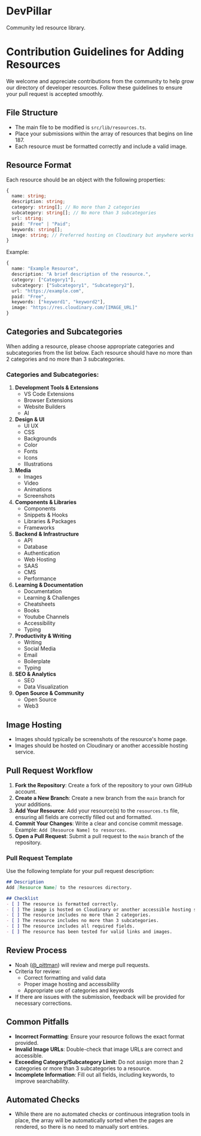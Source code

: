 # DevPillar
Community led resource library.

# Contribution Guidelines for Adding Resources

We welcome and appreciate contributions from the community to help grow our directory of developer resources. Follow these guidelines to ensure your pull request is accepted smoothly.

## File Structure
- The main file to be modified is `src/lib/resources.ts`.
- Place your submissions within the array of resources that begins on line 187.
- Each resource must be formatted correctly and include a valid image.

## Resource Format
Each resource should be an object with the following properties:
```typescript
{
  name: string;
  description: string;
  category: string[]; // No more than 2 categories
  subcategory: string[]; // No more than 3 subcategories
  url: string;
  paid: "Free" | "Paid";
  keywords: string[];
  image: string; // Preferred hosting on Cloudinary but anywhere works
}
```
Example:
```typescript
{
  name: "Example Resource",
  description: "A brief description of the resource.",
  category: ["Category1"],
  subcategory: ["Subcategory1", "Subcategory2"],
  url: "https://example.com",
  paid: "Free",
  keywords: ["keyword1", "keyword2"],
  image: "https://res.cloudinary.com/[IMAGE_URL]"
}
```

## Categories and Subcategories
When adding a resource, please choose appropriate categories and subcategories from the list below. Each resource should have no more than 2 categories and no more than 3 subcategories.

### Categories and Subcategories:
1. **Development Tools & Extensions**
   - VS Code Extensions
   - Browser Extensions
   - Website Builders
   - AI
2. **Design & UI**
   - UI UX
   - CSS
   - Backgrounds
   - Color
   - Fonts
   - Icons
   - Illustrations
3. **Media**
   - Images
   - Video
   - Animations
   - Screenshots
4. **Components & Libraries**
   - Components
   - Snippets & Hooks
   - Libraries & Packages
   - Frameworks
5. **Backend & Infrastructure**
   - API
   - Database
   - Authentication
   - Web Hosting
   - SAAS
   - CMS
   - Performance
6. **Learning & Documentation**
   - Documentation
   - Learning & Challenges
   - Cheatsheets
   - Books
   - Youtube Channels
   - Accessibility
   - Typing
7. **Productivity & Writing**
   - Writing
   - Social Media
   - Email
   - Boilerplate
   - Typing
8. **SEO & Analytics**
   - SEO
   - Data Visualization
9. **Open Source & Community**
   - Open Source
   - Web3

## Image Hosting
- Images should typically be screenshots of the resource's home page.
- Images should be hosted on Cloudinary or another accessible hosting service.

## Pull Request Workflow
1. **Fork the Repository**: Create a fork of the repository to your own GitHub account.
2. **Create a New Branch**: Create a new branch from the `main` branch for your additions.
3. **Add Your Resource**: Add your resource(s) to the `resources.ts` file, ensuring all fields are correctly filled out and formatted.
4. **Commit Your Changes**: Write a clear and concise commit message. Example: `Add [Resource Name] to resources`.
5. **Open a Pull Request**: Submit a pull request to the `main` branch of the repository.

### Pull Request Template
Use the following template for your pull request description:
```markdown
## Description
Add [Resource Name] to the resources directory.

## Checklist
- [ ] The resource is formatted correctly.
- [ ] The image is hosted on Cloudinary or another accessible hosting service.
- [ ] The resource includes no more than 2 categories.
- [ ] The resource includes no more than 3 subcategories.
- [ ] The resource includes all required fields.
- [ ] The resource has been tested for valid links and images.
```

## Review Process
- Noah ([@_pittman](https://twitter.com/_pittman)) will review and merge pull requests.
- Criteria for review:
  - Correct formatting and valid data
  - Proper image hosting and accessibility
  - Appropriate use of categories and keywords
- If there are issues with the submission, feedback will be provided for necessary corrections.

## Common Pitfalls
- **Incorrect Formatting**: Ensure your resource follows the exact format provided.
- **Invalid Image URLs**: Double-check that image URLs are correct and accessible.
- **Exceeding Category/Subcategory Limit**: Do not assign more than 2 categories or more than 3 subcategories to a resource.
- **Incomplete Information**: Fill out all fields, including keywords, to improve searchability.

## Automated Checks
- While there are no automated checks or continuous integration tools in place, the array will be automatically sorted when the pages are rendered, so there is no need to manually sort entries.
